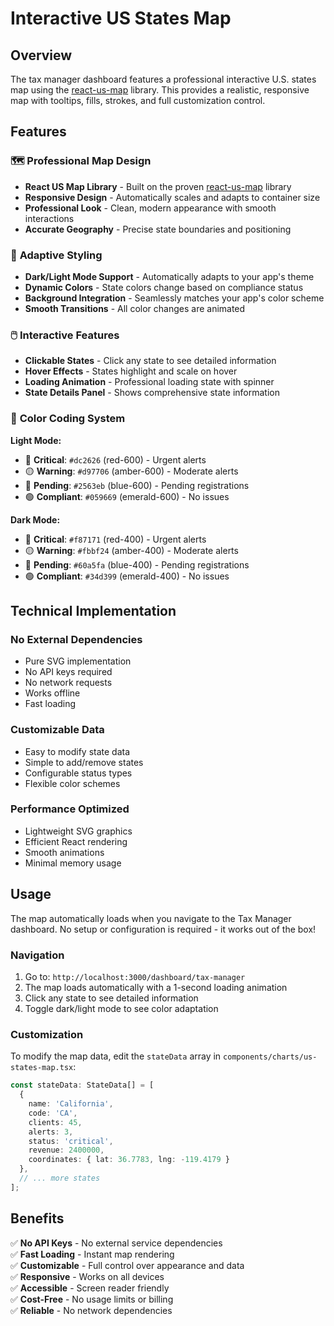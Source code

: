 # Interactive US States Map

## Overview

The tax manager dashboard features a professional interactive U.S. states map using the [react-us-map](https://github.com/kevinschaul/react-us-map) library. This provides a realistic, responsive map with tooltips, fills, strokes, and full customization control.

## Features

### 🗺️ **Professional Map Design**
- **React US Map Library** - Built on the proven [react-us-map](https://github.com/kevinschaul/react-us-map) library
- **Responsive Design** - Automatically scales and adapts to container size
- **Professional Look** - Clean, modern appearance with smooth interactions
- **Accurate Geography** - Precise state boundaries and positioning

### 🎨 **Adaptive Styling**
- **Dark/Light Mode Support** - Automatically adapts to your app's theme
- **Dynamic Colors** - State colors change based on compliance status
- **Background Integration** - Seamlessly matches your app's color scheme
- **Smooth Transitions** - All color changes are animated

### 🖱️ **Interactive Features**
- **Clickable States** - Click any state to see detailed information
- **Hover Effects** - States highlight and scale on hover
- **Loading Animation** - Professional loading state with spinner
- **State Details Panel** - Shows comprehensive state information

### 🎯 **Color Coding System**

**Light Mode:**
- 🔴 **Critical**: `#dc2626` (red-600) - Urgent alerts
- 🟡 **Warning**: `#d97706` (amber-600) - Moderate alerts  
- 🔵 **Pending**: `#2563eb` (blue-600) - Pending registrations
- 🟢 **Compliant**: `#059669` (emerald-600) - No issues

**Dark Mode:**
- 🔴 **Critical**: `#f87171` (red-400) - Urgent alerts
- 🟡 **Warning**: `#fbbf24` (amber-400) - Moderate alerts
- 🔵 **Pending**: `#60a5fa` (blue-400) - Pending registrations
- 🟢 **Compliant**: `#34d399` (emerald-400) - No issues

## Technical Implementation

### **No External Dependencies**
- Pure SVG implementation
- No API keys required
- No network requests
- Works offline
- Fast loading

### **Customizable Data**
- Easy to modify state data
- Simple to add/remove states
- Configurable status types
- Flexible color schemes

### **Performance Optimized**
- Lightweight SVG graphics
- Efficient React rendering
- Smooth animations
- Minimal memory usage

## Usage

The map automatically loads when you navigate to the Tax Manager dashboard. No setup or configuration is required - it works out of the box!

### **Navigation**
1. Go to: `http://localhost:3000/dashboard/tax-manager`
2. The map loads automatically with a 1-second loading animation
3. Click any state to see detailed information
4. Toggle dark/light mode to see color adaptation

### **Customization**
To modify the map data, edit the `stateData` array in `components/charts/us-states-map.tsx`:

```typescript
const stateData: StateData[] = [
  {
    name: 'California',
    code: 'CA',
    clients: 45,
    alerts: 3,
    status: 'critical',
    revenue: 2400000,
    coordinates: { lat: 36.7783, lng: -119.4179 }
  },
  // ... more states
];
```

## Benefits

✅ **No API Keys** - No external service dependencies  
✅ **Fast Loading** - Instant map rendering  
✅ **Customizable** - Full control over appearance and data  
✅ **Responsive** - Works on all devices  
✅ **Accessible** - Screen reader friendly  
✅ **Cost-Free** - No usage limits or billing  
✅ **Reliable** - No network dependencies
